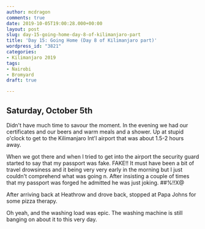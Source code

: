 ```yaml
---
author: mcdragon
comments: true
date: 2019-10-05T19:00:28.000+00:00
layout: post
slug: day-15-going-home-day-8-of-kilimanjaro-part
title: 'Day 15: Going Home (Day 8 of Kilimanjaro part)'
wordpress_id: "3821"
categories:
- Kilimanjaro 2019
tags:
- Nairobi
- Bromyard
draft: true

---
```

## Saturday, October 5th

Didn't have much time to savour the moment. In the evening we had our certificates and our beers and warm meals and a shower. Up at stupid o'clock to get to the Kilimanjaro Int'l airport that was about 1.5-2 hours away. 

When we got there and when I tried to get into the airport the security guard started to say that my passport was fake. FAKE!! It must have been a bit of travel drowsiness and it being very very early in the morning but I just couldn't comprehend what was going n. After insisting a couple of times that my passport was forged he admitted he was just joking. ##%!!X@ 

After arriving back at Heathrow and drove back, stopped at Papa Johns for some pizza therapy.

Oh yeah, and the washing load was epic. The washing machine is still banging on about it to this very day. 